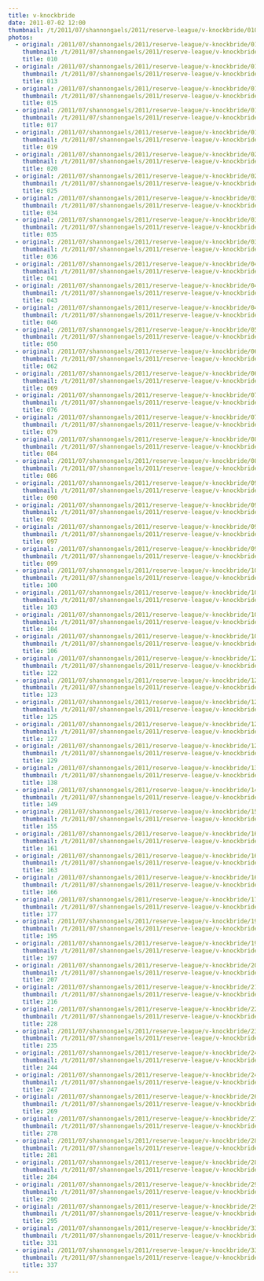 ```yaml
---
title: v-knockbride
date: 2011-07-02 12:00
thumbnail: /t/2011/07/shannongaels/2011/reserve-league/v-knockbride/010.jpg
photos:
  - original: /2011/07/shannongaels/2011/reserve-league/v-knockbride/010.jpg
    thumbnail: /t/2011/07/shannongaels/2011/reserve-league/v-knockbride/010.jpg
    title: 010
  - original: /2011/07/shannongaels/2011/reserve-league/v-knockbride/013.jpg
    thumbnail: /t/2011/07/shannongaels/2011/reserve-league/v-knockbride/013.jpg
    title: 013
  - original: /2011/07/shannongaels/2011/reserve-league/v-knockbride/015.jpg
    thumbnail: /t/2011/07/shannongaels/2011/reserve-league/v-knockbride/015.jpg
    title: 015
  - original: /2011/07/shannongaels/2011/reserve-league/v-knockbride/017.jpg
    thumbnail: /t/2011/07/shannongaels/2011/reserve-league/v-knockbride/017.jpg
    title: 017
  - original: /2011/07/shannongaels/2011/reserve-league/v-knockbride/019.jpg
    thumbnail: /t/2011/07/shannongaels/2011/reserve-league/v-knockbride/019.jpg
    title: 019
  - original: /2011/07/shannongaels/2011/reserve-league/v-knockbride/020.jpg
    thumbnail: /t/2011/07/shannongaels/2011/reserve-league/v-knockbride/020.jpg
    title: 020
  - original: /2011/07/shannongaels/2011/reserve-league/v-knockbride/025.jpg
    thumbnail: /t/2011/07/shannongaels/2011/reserve-league/v-knockbride/025.jpg
    title: 025
  - original: /2011/07/shannongaels/2011/reserve-league/v-knockbride/034.jpg
    thumbnail: /t/2011/07/shannongaels/2011/reserve-league/v-knockbride/034.jpg
    title: 034
  - original: /2011/07/shannongaels/2011/reserve-league/v-knockbride/035.jpg
    thumbnail: /t/2011/07/shannongaels/2011/reserve-league/v-knockbride/035.jpg
    title: 035
  - original: /2011/07/shannongaels/2011/reserve-league/v-knockbride/036.jpg
    thumbnail: /t/2011/07/shannongaels/2011/reserve-league/v-knockbride/036.jpg
    title: 036
  - original: /2011/07/shannongaels/2011/reserve-league/v-knockbride/041.jpg
    thumbnail: /t/2011/07/shannongaels/2011/reserve-league/v-knockbride/041.jpg
    title: 041
  - original: /2011/07/shannongaels/2011/reserve-league/v-knockbride/043.jpg
    thumbnail: /t/2011/07/shannongaels/2011/reserve-league/v-knockbride/043.jpg
    title: 043
  - original: /2011/07/shannongaels/2011/reserve-league/v-knockbride/046.jpg
    thumbnail: /t/2011/07/shannongaels/2011/reserve-league/v-knockbride/046.jpg
    title: 046
  - original: /2011/07/shannongaels/2011/reserve-league/v-knockbride/050.jpg
    thumbnail: /t/2011/07/shannongaels/2011/reserve-league/v-knockbride/050.jpg
    title: 050
  - original: /2011/07/shannongaels/2011/reserve-league/v-knockbride/062.jpg
    thumbnail: /t/2011/07/shannongaels/2011/reserve-league/v-knockbride/062.jpg
    title: 062
  - original: /2011/07/shannongaels/2011/reserve-league/v-knockbride/069.jpg
    thumbnail: /t/2011/07/shannongaels/2011/reserve-league/v-knockbride/069.jpg
    title: 069
  - original: /2011/07/shannongaels/2011/reserve-league/v-knockbride/076.jpg
    thumbnail: /t/2011/07/shannongaels/2011/reserve-league/v-knockbride/076.jpg
    title: 076
  - original: /2011/07/shannongaels/2011/reserve-league/v-knockbride/079.jpg
    thumbnail: /t/2011/07/shannongaels/2011/reserve-league/v-knockbride/079.jpg
    title: 079
  - original: /2011/07/shannongaels/2011/reserve-league/v-knockbride/084.jpg
    thumbnail: /t/2011/07/shannongaels/2011/reserve-league/v-knockbride/084.jpg
    title: 084
  - original: /2011/07/shannongaels/2011/reserve-league/v-knockbride/086.jpg
    thumbnail: /t/2011/07/shannongaels/2011/reserve-league/v-knockbride/086.jpg
    title: 086
  - original: /2011/07/shannongaels/2011/reserve-league/v-knockbride/090.jpg
    thumbnail: /t/2011/07/shannongaels/2011/reserve-league/v-knockbride/090.jpg
    title: 090
  - original: /2011/07/shannongaels/2011/reserve-league/v-knockbride/092.jpg
    thumbnail: /t/2011/07/shannongaels/2011/reserve-league/v-knockbride/092.jpg
    title: 092
  - original: /2011/07/shannongaels/2011/reserve-league/v-knockbride/097.jpg
    thumbnail: /t/2011/07/shannongaels/2011/reserve-league/v-knockbride/097.jpg
    title: 097
  - original: /2011/07/shannongaels/2011/reserve-league/v-knockbride/099.jpg
    thumbnail: /t/2011/07/shannongaels/2011/reserve-league/v-knockbride/099.jpg
    title: 099
  - original: /2011/07/shannongaels/2011/reserve-league/v-knockbride/100.jpg
    thumbnail: /t/2011/07/shannongaels/2011/reserve-league/v-knockbride/100.jpg
    title: 100
  - original: /2011/07/shannongaels/2011/reserve-league/v-knockbride/103.jpg
    thumbnail: /t/2011/07/shannongaels/2011/reserve-league/v-knockbride/103.jpg
    title: 103
  - original: /2011/07/shannongaels/2011/reserve-league/v-knockbride/104.jpg
    thumbnail: /t/2011/07/shannongaels/2011/reserve-league/v-knockbride/104.jpg
    title: 104
  - original: /2011/07/shannongaels/2011/reserve-league/v-knockbride/106.jpg
    thumbnail: /t/2011/07/shannongaels/2011/reserve-league/v-knockbride/106.jpg
    title: 106
  - original: /2011/07/shannongaels/2011/reserve-league/v-knockbride/122.jpg
    thumbnail: /t/2011/07/shannongaels/2011/reserve-league/v-knockbride/122.jpg
    title: 122
  - original: /2011/07/shannongaels/2011/reserve-league/v-knockbride/123.jpg
    thumbnail: /t/2011/07/shannongaels/2011/reserve-league/v-knockbride/123.jpg
    title: 123
  - original: /2011/07/shannongaels/2011/reserve-league/v-knockbride/125.jpg
    thumbnail: /t/2011/07/shannongaels/2011/reserve-league/v-knockbride/125.jpg
    title: 125
  - original: /2011/07/shannongaels/2011/reserve-league/v-knockbride/127.jpg
    thumbnail: /t/2011/07/shannongaels/2011/reserve-league/v-knockbride/127.jpg
    title: 127
  - original: /2011/07/shannongaels/2011/reserve-league/v-knockbride/129.jpg
    thumbnail: /t/2011/07/shannongaels/2011/reserve-league/v-knockbride/129.jpg
    title: 129
  - original: /2011/07/shannongaels/2011/reserve-league/v-knockbride/138.jpg
    thumbnail: /t/2011/07/shannongaels/2011/reserve-league/v-knockbride/138.jpg
    title: 138
  - original: /2011/07/shannongaels/2011/reserve-league/v-knockbride/149.jpg
    thumbnail: /t/2011/07/shannongaels/2011/reserve-league/v-knockbride/149.jpg
    title: 149
  - original: /2011/07/shannongaels/2011/reserve-league/v-knockbride/155.jpg
    thumbnail: /t/2011/07/shannongaels/2011/reserve-league/v-knockbride/155.jpg
    title: 155
  - original: /2011/07/shannongaels/2011/reserve-league/v-knockbride/161.jpg
    thumbnail: /t/2011/07/shannongaels/2011/reserve-league/v-knockbride/161.jpg
    title: 161
  - original: /2011/07/shannongaels/2011/reserve-league/v-knockbride/163.jpg
    thumbnail: /t/2011/07/shannongaels/2011/reserve-league/v-knockbride/163.jpg
    title: 163
  - original: /2011/07/shannongaels/2011/reserve-league/v-knockbride/166.jpg
    thumbnail: /t/2011/07/shannongaels/2011/reserve-league/v-knockbride/166.jpg
    title: 166
  - original: /2011/07/shannongaels/2011/reserve-league/v-knockbride/177.jpg
    thumbnail: /t/2011/07/shannongaels/2011/reserve-league/v-knockbride/177.jpg
    title: 177
  - original: /2011/07/shannongaels/2011/reserve-league/v-knockbride/195.jpg
    thumbnail: /t/2011/07/shannongaels/2011/reserve-league/v-knockbride/195.jpg
    title: 195
  - original: /2011/07/shannongaels/2011/reserve-league/v-knockbride/197.jpg
    thumbnail: /t/2011/07/shannongaels/2011/reserve-league/v-knockbride/197.jpg
    title: 197
  - original: /2011/07/shannongaels/2011/reserve-league/v-knockbride/207.jpg
    thumbnail: /t/2011/07/shannongaels/2011/reserve-league/v-knockbride/207.jpg
    title: 207
  - original: /2011/07/shannongaels/2011/reserve-league/v-knockbride/216.jpg
    thumbnail: /t/2011/07/shannongaels/2011/reserve-league/v-knockbride/216.jpg
    title: 216
  - original: /2011/07/shannongaels/2011/reserve-league/v-knockbride/228.jpg
    thumbnail: /t/2011/07/shannongaels/2011/reserve-league/v-knockbride/228.jpg
    title: 228
  - original: /2011/07/shannongaels/2011/reserve-league/v-knockbride/235.jpg
    thumbnail: /t/2011/07/shannongaels/2011/reserve-league/v-knockbride/235.jpg
    title: 235
  - original: /2011/07/shannongaels/2011/reserve-league/v-knockbride/244.jpg
    thumbnail: /t/2011/07/shannongaels/2011/reserve-league/v-knockbride/244.jpg
    title: 244
  - original: /2011/07/shannongaels/2011/reserve-league/v-knockbride/247.jpg
    thumbnail: /t/2011/07/shannongaels/2011/reserve-league/v-knockbride/247.jpg
    title: 247
  - original: /2011/07/shannongaels/2011/reserve-league/v-knockbride/269.jpg
    thumbnail: /t/2011/07/shannongaels/2011/reserve-league/v-knockbride/269.jpg
    title: 269
  - original: /2011/07/shannongaels/2011/reserve-league/v-knockbride/278.jpg
    thumbnail: /t/2011/07/shannongaels/2011/reserve-league/v-knockbride/278.jpg
    title: 278
  - original: /2011/07/shannongaels/2011/reserve-league/v-knockbride/281.jpg
    thumbnail: /t/2011/07/shannongaels/2011/reserve-league/v-knockbride/281.jpg
    title: 281
  - original: /2011/07/shannongaels/2011/reserve-league/v-knockbride/284.jpg
    thumbnail: /t/2011/07/shannongaels/2011/reserve-league/v-knockbride/284.jpg
    title: 284
  - original: /2011/07/shannongaels/2011/reserve-league/v-knockbride/290.jpg
    thumbnail: /t/2011/07/shannongaels/2011/reserve-league/v-knockbride/290.jpg
    title: 290
  - original: /2011/07/shannongaels/2011/reserve-league/v-knockbride/295.jpg
    thumbnail: /t/2011/07/shannongaels/2011/reserve-league/v-knockbride/295.jpg
    title: 295
  - original: /2011/07/shannongaels/2011/reserve-league/v-knockbride/331.jpg
    thumbnail: /t/2011/07/shannongaels/2011/reserve-league/v-knockbride/331.jpg
    title: 331
  - original: /2011/07/shannongaels/2011/reserve-league/v-knockbride/337.jpg
    thumbnail: /t/2011/07/shannongaels/2011/reserve-league/v-knockbride/337.jpg
    title: 337
---
```

